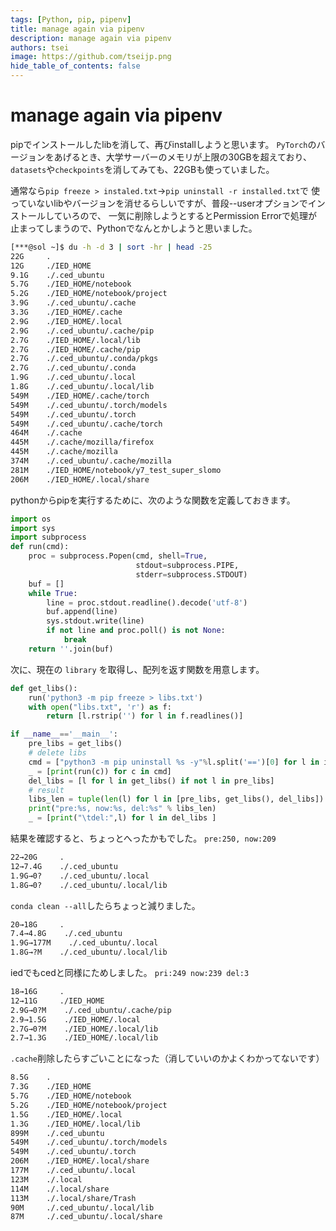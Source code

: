```yaml
---
tags: [Python, pip, pipenv]
title: manage again via pipenv
description: manage again via pipenv
authors: tsei
image: https://github.com/tseijp.png
hide_table_of_contents: false
---
```


# manage again via pipenv
pipでインストールしたlibを消して、再びinstallしようと思います。
`PyTorch`のバージョンをあげるとき、大学サーバーのメモリが上限の30GBを超えており、
`datasets`や`checkpoints`を消してみても、22GBも使っていました。

通常なら`pip freeze > instaled.txt`→`pip uninstall -r installed.txt`で
使っていないlibやバージョンを消せるらしいですが、普段--userオプションでインストールしていろので、
一気に削除しようとするとPermission Errorで処理が止まってしまうので、Pythonでなんとかしようと思いました。

```bash
[***@sol ~]$ du -h -d 3 | sort -hr | head -25
22G     .
12G     ./IED_HOME
9.1G    ./.ced_ubuntu
5.7G    ./IED_HOME/notebook
5.2G    ./IED_HOME/notebook/project
3.9G    ./.ced_ubuntu/.cache
3.3G    ./IED_HOME/.cache
2.9G    ./IED_HOME/.local
2.9G    ./.ced_ubuntu/.cache/pip
2.7G    ./IED_HOME/.local/lib
2.7G    ./IED_HOME/.cache/pip
2.7G    ./.ced_ubuntu/.conda/pkgs
2.7G    ./.ced_ubuntu/.conda
1.9G    ./.ced_ubuntu/.local
1.8G    ./.ced_ubuntu/.local/lib
549M    ./IED_HOME/.cache/torch
549M    ./.ced_ubuntu/.torch/models
549M    ./.ced_ubuntu/.torch
549M    ./.ced_ubuntu/.cache/torch
464M    ./.cache
445M    ./.cache/mozilla/firefox
445M    ./.cache/mozilla
374M    ./.ced_ubuntu/.cache/mozilla
281M    ./IED_HOME/notebook/y7_test_super_slomo
206M    ./IED_HOME/.local/share
```

pythonからpipを実行するために、次のような関数を定義しておきます。

```python
import os
import sys
import subprocess
def run(cmd):
    proc = subprocess.Popen(cmd, shell=True,
                            stdout=subprocess.PIPE,
                            stderr=subprocess.STDOUT)
    buf = []
    while True:
        line = proc.stdout.readline().decode('utf-8')
        buf.append(line)
        sys.stdout.write(line)
        if not line and proc.poll() is not None:
            break
    return ''.join(buf)
```

次に、現在の `library` を取得し、配列を返す関数を用意します。

```python
def get_libs():
    run('python3 -m pip freeze > libs.txt')
    with open("libs.txt", 'r') as f:
        return [l.rstrip('') for l in f.readlines()]

if __name__=='__main__':
    pre_libs = get_libs()
    # delete libs
    cmd = ["python3 -m pip uninstall %s -y"%l.split('==')[0] for l in installed_lib]
    _ = [print(run(c)) for c in cmd]
    del_libs = [l for l in get_libs() if not l in pre_libs]
    # result
    libs_len = tuple(len(l) for l in [pre_libs, get_libs(), del_libs])
    print("pre:%s, now:%s, del:%s" % libs_len)
    _ = [print("\tdel:",l) for l in del_libs ]
```

結果を確認すると、ちょっとへったかもでした。
`pre:250, now:209`
```bash
22→20G     .
12→7.4G    ./.ced_ubuntu
1.9G→0?    ./.ced_ubuntu/.local
1.8G→0?    ./.ced_ubuntu/.local/lib
```

`conda clean --all`したらちょっと減りました。
```bash
20→18G     .
7.4→4.8G    ./.ced_ubuntu
1.9G→177M    ./.ced_ubuntu/.local
1.8G→?M    ./.ced_ubuntu/.local/lib
```

iedでもcedと同様にためしました。
`pri:249 now:239 del:3`
```bash
18→16G     .
12→11G     ./IED_HOME
2.9G→0?M    ./.ced_ubuntu/.cache/pip
2.9→1.5G    ./IED_HOME/.local
2.7G→0?M    ./IED_HOME/.local/lib
2.7→1.3G    ./IED_HOME/.local/lib
```

`.cache`削除したらすごいことになった（消していいのかよくわかってないです）
```bash
8.5G    .
7.3G    ./IED_HOME
5.7G    ./IED_HOME/notebook
5.2G    ./IED_HOME/notebook/project
1.5G    ./IED_HOME/.local
1.3G    ./IED_HOME/.local/lib
899M    ./.ced_ubuntu
549M    ./.ced_ubuntu/.torch/models
549M    ./.ced_ubuntu/.torch
206M    ./IED_HOME/.local/share
177M    ./.ced_ubuntu/.local
123M    ./.local
114M    ./.local/share
113M    ./.local/share/Trash
90M     ./.ced_ubuntu/.local/lib
87M     ./.ced_ubuntu/.local/share
```
